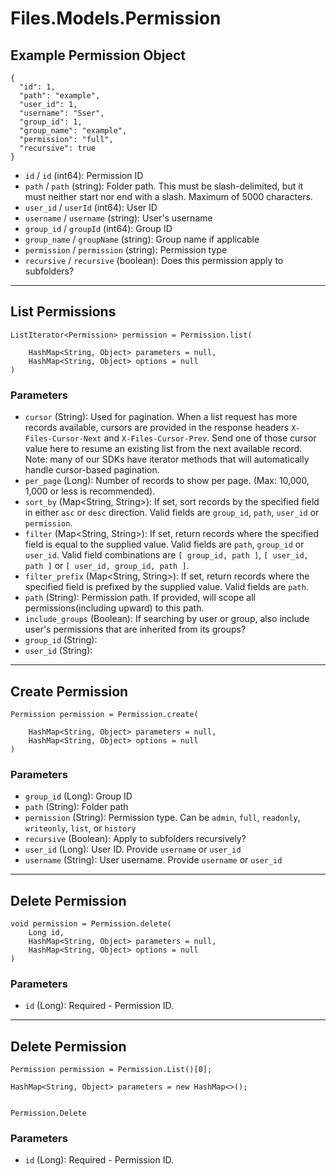 # Files.Models.Permission

## Example Permission Object

```
{
  "id": 1,
  "path": "example",
  "user_id": 1,
  "username": "Sser",
  "group_id": 1,
  "group_name": "example",
  "permission": "full",
  "recursive": true
}
```

* `id` / `id`  (int64): Permission ID
* `path` / `path`  (string): Folder path. This must be slash-delimited, but it must neither start nor end with a slash. Maximum of 5000 characters.
* `user_id` / `userId`  (int64): User ID
* `username` / `username`  (string): User's username
* `group_id` / `groupId`  (int64): Group ID
* `group_name` / `groupName`  (string): Group name if applicable
* `permission` / `permission`  (string): Permission type
* `recursive` / `recursive`  (boolean): Does this permission apply to subfolders?


---

## List Permissions

```
ListIterator<Permission> permission = Permission.list(
    
    HashMap<String, Object> parameters = null,
    HashMap<String, Object> options = null
)
```

### Parameters

* `cursor` (String): Used for pagination.  When a list request has more records available, cursors are provided in the response headers `X-Files-Cursor-Next` and `X-Files-Cursor-Prev`.  Send one of those cursor value here to resume an existing list from the next available record.  Note: many of our SDKs have iterator methods that will automatically handle cursor-based pagination.
* `per_page` (Long): Number of records to show per page.  (Max: 10,000, 1,000 or less is recommended).
* `sort_by` (Map<String, String>): If set, sort records by the specified field in either `asc` or `desc` direction. Valid fields are `group_id`, `path`, `user_id` or `permission`.
* `filter` (Map<String, String>): If set, return records where the specified field is equal to the supplied value. Valid fields are `path`, `group_id` or `user_id`. Valid field combinations are `[ group_id, path ]`, `[ user_id, path ]` or `[ user_id, group_id, path ]`.
* `filter_prefix` (Map<String, String>): If set, return records where the specified field is prefixed by the supplied value. Valid fields are `path`.
* `path` (String): Permission path.  If provided, will scope all permissions(including upward) to this path.
* `include_groups` (Boolean): If searching by user or group, also include user's permissions that are inherited from its groups?
* `group_id` (String): 
* `user_id` (String): 


---

## Create Permission

```
Permission permission = Permission.create(
    
    HashMap<String, Object> parameters = null,
    HashMap<String, Object> options = null
)
```

### Parameters

* `group_id` (Long): Group ID
* `path` (String): Folder path
* `permission` (String):  Permission type.  Can be `admin`, `full`, `readonly`, `writeonly`, `list`, or `history`
* `recursive` (Boolean): Apply to subfolders recursively?
* `user_id` (Long): User ID.  Provide `username` or `user_id`
* `username` (String): User username.  Provide `username` or `user_id`


---

## Delete Permission

```
void permission = Permission.delete(
    Long id, 
    HashMap<String, Object> parameters = null,
    HashMap<String, Object> options = null
)
```

### Parameters

* `id` (Long): Required - Permission ID.


---

## Delete Permission

```
Permission permission = Permission.List()[0];

HashMap<String, Object> parameters = new HashMap<>();


Permission.Delete
```

### Parameters

* `id` (Long): Required - Permission ID.
